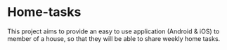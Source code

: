 # Home-tasks

This project aims to provide an easy to use application (Android & iOS) to member of a house, so that they will be able to share weekly home tasks.
